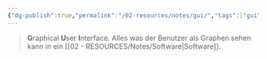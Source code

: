 ```yaml
---
{"dg-publish":true,"permalink":"/02-resources/notes/gui/","tags":["gui"],"noteIcon":"","updated":"2025-09-05T10:12:29.700+02:00"}
---
```


> **G**raphical **U**ser **I**nterface.
> Alles was der Benutzer als Graphen sehen kann in ein [[02 - RESOURCES/Notes/Software\|Software]].